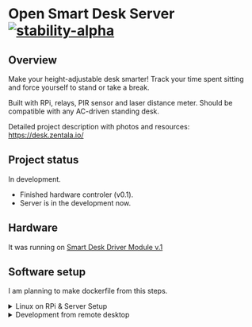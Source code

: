 # Open Smart Desk Server  [![stability-alpha](https://img.shields.io/badge/stability-alpha-f4d03f.svg)](https://github.com/mkenney/software-guides/blob/master/STABILITY-BADGES.md#alpha) 

## Overview
Make your height-adjustable desk smarter!
Track your time spent sitting and force yourself to stand or take a break. 

Built with RPi, relays, PIR sensor and laser distance meter. 
Should be compatible with any AC-driven standing desk.

Detailed project description with photos and resources: https://desk.zentala.io/

## Project status
In development. 
* Finished hardware controler (v0.1). 
* Server is in the development now.

## Hardware
It was running on [Smart Desk Driver Module v.1](https://github.com/zentala/desk.zentala.io/wiki/Smart-Desk-Driver-Module-v.1)



## Software setup

I am planning to make dockerfile from this steps.

<details>
<summary>Linux on RPi & Server Setup</summary>

* Follow instruction to [flash SD card with Ubuntu Serwer 20.04 and configure WiFi without monitor](https://roboticsbackend.com/install-ubuntu-on-raspberry-pi-without-monitor/)
* Clone this repo to the user home directory
* Setup [passwordless sudo](https://phpraxis.wordpress.com/2016/09/27/enable-sudo-without-password-in-ubuntudebian/)
* Install `avahi` and change hostname, so your RPi will be avaliable in the network as `desk.local` with mDNS:
``` bash
$ sudo apt-get install avahi-daemon avahi-discover avahi-utils libnss-mdns mdns-scan --yes
$ sudo vim /etc/hostname 
```
* Give user non-sudo access to GPIOs and I2Cs devices:
``` bash
$ sudo usermod -G dialout "$USER"
$ sudo addgroup i2c
$ sudo usermod -G i2c "$USER"
$ sudo ln -s \
  ~/open-smart-desk/conf/lib/udev/rules.d/60-i2c-tools.rules \
  /lib/udev/rules.d/60-i2c-tools.rules
```
* Setup `nginx` proxy:
``` bash
$ sudo apt-get install nginx uwsgi --yes
$ sudo rm /etc/nginx/sites-enabled/default
$ sudo ln -s \
  ~/open-smart-desk/conf/etc/nginx/sites-enabled/default \
  /etc/nginx/sites-enabled/default
$ sudo systemctl reload nginx
```
* Install [nvm](https://github.com/nvm-sh/nvm)
``` bash
$ curl -o- https://raw.githubusercontent.com/nvm-sh/nvm/v0.37.2/install.sh | bash
```
* [Install MongoDB](https://docs.mongodb.com/manual/tutorial/install-mongodb-on-ubuntu/) 4.4.4, and hold packages and start deamon:
``` bash
$ wget -qO - https://www.mongodb.org/static/pgp/server-4.4.asc | sudo apt-key add -
$ echo "deb [ arch=amd64,arm64 ] https://repo.mongodb.org/apt/ubuntu focal/mongodb-org/4.4 multiverse" | sudo tee /etc/apt/sources.list.d/mongodb-org-4.4.list
$ sudo apt-get update
$ sudo apt-get install -y mongodb-org=4.4.4 mongodb-org-server=4.4.4 mongodb-org-shell=4.4.4 mongodb-org-mongos=4.4.4 mongodb-org-tools=4.4.4
$ echo "mongodb-org hold" | sudo dpkg --set-selections
$ echo "mongodb-org-server hold" | sudo dpkg --set-selections
$ echo "mongodb-org-shell hold" | sudo dpkg --set-selections
$ echo "mongodb-org-mongos hold" | sudo dpkg --set-selections
$ echo "mongodb-org-tools hold" | sudo dpkg --set-selections
$ sudo systemctl enable mongod.service
```
* Awesome console:
```bash
$ sh -c "$(curl -fsSL https://raw.github.com/ohmyzsh/ohmyzsh/master/tools/install.sh)"
$ rm ~/.zshrc
$ ln -s ~/open-smart-desk/conf/home/ubuntu/.zshrc ~/.zshrc
```
* Restart RPi to apply above changes:
``` bash
$ sudo shutdown -r now
```

</details>

<details>
<summary>Development from remote desktop</summary>
We are gonna setup you desktop to easlily work with the code on the remote RPi. That will be very usefull if you want to develop project code. **Bellow comands and instructions should be executed on your desktop (not RPi!).** 

### Easy SSH access
Execute on your desktop:
``` bash
$ ssh-keygen -t rsa # if not generated yet
$ ssh ubuntu@desk.local mkdir -p .ssh
$ cat .ssh/id_rsa.pub | ssh ubuntu@desk.local 'cat >> .ssh/authorized_keys'
```
Add to your `~/.ssh/config`:
``` ssh-config
# RPi for Desk.local
Host desk.local
  Hostname desk.local
  User ubuntu
  IdentityFile ~/.ssh/id_rsa
```
Now you can connect with your RPi with simple:
``` bash
$ ssh desk.local
```
Try it.

### Remote Development with VSCode via SSH
* Install [Microsoft Visual Studio Code](https://code.visualstudio.com/download)
* Install [Remote Development](https://marketplace.visualstudio.com/items?itemName=ms-vscode-remote.vscode-remote-extensionpack) extension pack
* Read [detailed remote SSH instruction development](https://code.visualstudio.com/docs/remote/ssh) if neeed
* Open remote repository with remote development plugin
* Allow VSCode to install recommened plugins
* Install [Robo3t](https://robomongo.org/download) for MongoDB mangment
  * On desk local you need to [allow to connect from remote](https://www.digitalocean.com/community/tutorials/how-to-configure-remote-access-for-mongodb-on-ubuntu-20-04); add `desk.local` instead of IP
  * Host: `desk.local`

</details>

